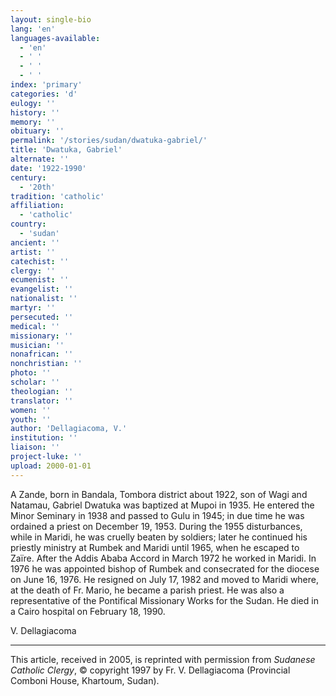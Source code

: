 ```yaml
---
layout: single-bio
lang: 'en'
languages-available:
  - 'en'
  - ' '
  - ' '
  - ' '
index: 'primary'
categories: 'd'
eulogy: ''
history: ''
memory: ''
obituary: ''
permalink: '/stories/sudan/dwatuka-gabriel/'
title: 'Dwatuka, Gabriel'
alternate: ''
date: '1922-1990'
century:
  - '20th'
tradition: 'catholic'
affiliation:
  - 'catholic'
country:
  - 'sudan'
ancient: ''
artist: ''
catechist: ''
clergy: ''
ecumenist: ''
evangelist: ''
nationalist: ''
martyr: ''
persecuted: ''
medical: ''
missionary: ''
musician: ''
nonafrican: ''
nonchristian: ''
photo: ''
scholar: ''
theologian: ''
translator: ''
women: ''
youth: ''
author: 'Dellagiacoma, V.'
institution: ''
liaison: ''
project-luke: ''
upload: 2000-01-01
---
```



A Zande, born in Bandala, Tombora district about 1922, son of Wagi and Natamau, Gabriel Dwatuka was baptized at Mupoi in 1935. He entered the Minor Seminary in 1938 and passed to Gulu in 1945; in due time he was ordained a priest on December 19, 1953. During the 1955 disturbances, while in Maridi, he was cruelly beaten by soldiers; later he continued his priestly ministry at Rumbek and Maridi until 1965, when he escaped to Zaïre. After the Addis Ababa Accord in March 1972 he worked in Maridi. In 1976 he was appointed bishop of Rumbek and consecrated for the diocese on June 16, 1976. He resigned on July 17, 1982 and moved to Maridi where, at the death of Fr. Mario, he became a parish priest. He was also a representative of the Pontifical Missionary Works for the Sudan. He died in a Cairo hospital on February 18, 1990.

V. Dellagiacoma

---

This article, received in 2005, is reprinted with permission from *Sudanese Catholic Clergy*, © copyright 1997 by Fr. V. Dellagiacoma (Provincial Comboni House, Khartoum, Sudan).